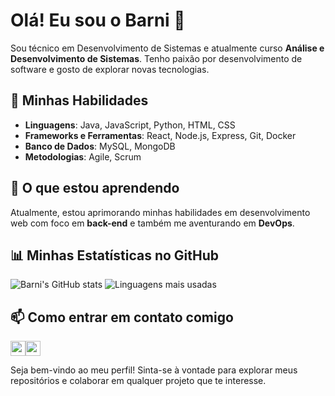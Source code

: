 # Olá! Eu sou o Barni 👋

Sou técnico em Desenvolvimento de Sistemas e atualmente curso **Análise e Desenvolvimento de Sistemas**. Tenho paixão por desenvolvimento de software e gosto de explorar novas tecnologias.

## 🚀 Minhas Habilidades

- **Linguagens**: Java, JavaScript, Python, HTML, CSS
- **Frameworks e Ferramentas**: React, Node.js, Express, Git, Docker
- **Banco de Dados**: MySQL, MongoDB
- **Metodologias**: Agile, Scrum

## 🌱 O que estou aprendendo

Atualmente, estou aprimorando minhas habilidades em desenvolvimento web com foco em **back-end** e também me aventurando em **DevOps**.

## 📊 Minhas Estatísticas no GitHub

![Barni's GitHub stats](https://github-readme-stats.vercel.app/api?username=Barni-i&show_icons=true&theme=radical)
![Linguagens mais usadas](https://github-readme-stats.vercel.app/api/top-langs/?username=Barni-i&layout=compact&theme=radical)

## 📫 Como entrar em contato comigo

<div style= "display: flex;">
    <a href="https://www.linkedin.com/in/jo%C3%A3o-pedro-barni-lima-251105272/">
        <img src="https://img.shields.io/badge/Linkedin-blue?style=flat-square&logo=Linkedin&logoColor=white" height="24">
    </a>
    <a href="https://www.linkedin.com/in/jo%C3%A3o-pedro-barni-lima-251105272/">
        <img src="https://img.shields.io/badge/Gmail-D14836?style=for-the-badge&logo=gmail&logoColor=white" height="24">
    </a>
</div>


Seja bem-vindo ao meu perfil! Sinta-se à vontade para explorar meus repositórios e colaborar em qualquer projeto que te interesse.
